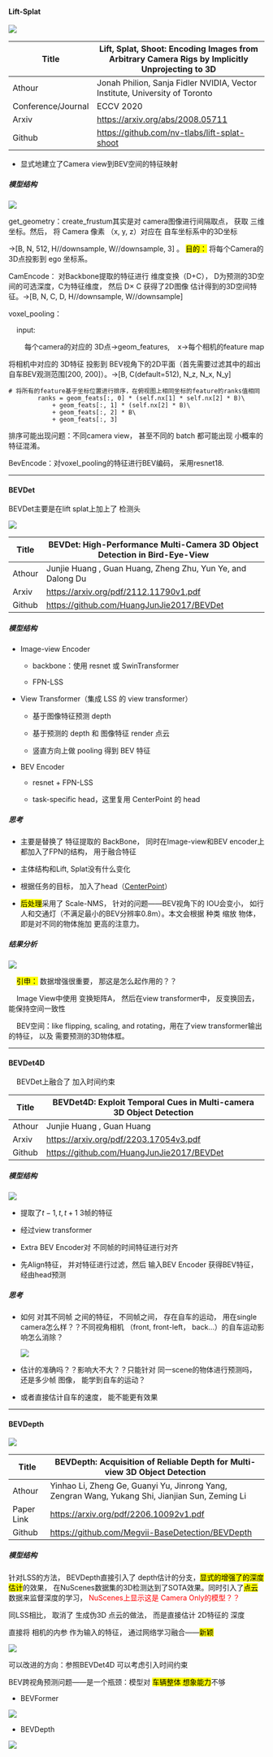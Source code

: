 #### Lift-Splat

![](/home/yihang/.config/marktext/images/2022-07-27-09-57-23-2022-07-27%2009-56-57%20的屏幕截图.png)

| Title              | Lift, Splat, Shoot: Encoding Images from Arbitrary Camera Rigs by Implicitly Unprojecting to 3D |
| ------------------ | ----------------------------------------------------------------------------------------------- |
| Athour             | Jonah Philion, Sanja Fidler NVIDIA, Vector Institute, University of Toronto                     |
| Conference/Journal | ECCV 2020                                                                                       |
| Arxiv              | https://arxiv.org/abs/2008.05711                                                                |
| Github             | https://github.com/nv-tlabs/lift-splat-shoot                                                    |

- 显式地建立了Camera view到BEV空间的特征映射

##### 模型结构

![](/home/yihang/.config/marktext/images/2022-07-27-10-09-42-2022-07-27%2010-09-20%20的屏幕截图.png)

get_geometry：create_frustum其实是对 camera图像进行间隔取点， 获取 三维坐标。然后， 将 Camera 像素 （x, y, z）对应在 自车坐标系中的3D坐标

->[B, N, 512, H//downsample, W//downsample, 3] 。 <mark>目的：</mark> 将每个Camera的3D点投影到 ego 坐标系。

CamEncode： 对Backbone提取的特征进行 维度变换（D+C）， D为预测的3D空间的可选深度，C为特征维度， 然后 D$\times$ C 获得了2D图像 估计得到的3D空间特征。->[B, N, C, D, H//downsample, W//downsample]

voxel_pooling：

    input:  

        每个camera的对应的 3D点->geom_features,    x->每个相机的feature map

将相机中对应的 3D特征 投影到 BEV视角下的2D平面（首先需要过滤其中的超出自车BEV观测范围[200, 200]）。->[B, C(default=512), N_z, N_x, N_y]

```text
# 将所有的feature基于坐标位置进行排序，在俯视图上相同坐标的feature的ranks值相同
        ranks = geom_feats[:, 0] * (self.nx[1] * self.nx[2] * B)\
            + geom_feats[:, 1] * (self.nx[2] * B)\
            + geom_feats[:, 2] * B\
            + geom_feats[:, 3]
```

 排序可能出现问题：不同camera view， 甚至不同的 batch 都可能出现 小概率的特征混淆。

BevEncode：对voxel_pooling的特征进行BEV编码， 采用resnet18.

---

#### BEVDet

BEVDet主要是在lift splat上加上了 检测头

![](/home/yihang/.config/marktext/images/2022-07-27-13-06-27-2022-07-27%2013-06-11%20的屏幕截图.png)

| Title  | BEVDet: High-Performance Multi-Camera 3D Object Detection in Bird-Eye-View |
| ------ | -------------------------------------------------------------------------- |
| Athour | Junjie Huang , Guan Huang, Zheng Zhu, Yun Ye, and Dalong Du                |
| Arxiv  | https://arxiv.org/pdf/2112.11790v1.pdf                                     |
| Github | https://github.com/HuangJunJie2017/BEVDet                                  |

##### 模型结构

- Image-view Encoder
  
  - backbone：使用 resnet 或 SwinTransformer
  
  - FPN-LSS

- View Transformer（集成 LSS 的 view transformer）
  
  - 基于图像特征预测 depth
  
  - 基于预测的 depth 和 图像特征 render 点云
  
  - 竖直方向上做 pooling 得到 BEV 特征

- BEV Encoder
  
  - resnet + FPN-LSS
  
  - task-specific head，这里复用 CenterPoint 的 head

##### 思考

- 主要是替换了 特征提取的 BackBone， 同时在Image-view和BEV encoder上都加入了FPN的结构， 用于融合特征

- 主体结构和Lift, Splat没有什么变化

- 根据任务的目标， 加入了head（[CenterPoint](https://github.com/tianweiy/CenterPoint/blob/master/det3d/models/bbox_heads/center_head.py)）

- <mark>后处理</mark>采用了 Scale-NMS， 针对的问题——BEV视角下的 IOU会变小， 如行人和交通灯（不满足最小的BEV分辨率0.8m）。本文会根据 种类 缩放 物体， 即是对不同的物体施加 更高的注意力。

##### 结果分析

![](/home/yihang/.config/marktext/images/2022-07-27-13-33-33-2022-07-27%2013-33-02%20的屏幕截图.png)

    <mark>引申：</mark> 数据增强很重要， 那这是怎么起作用的？？

    Image View中使用 变换矩阵A， 然后在view transformer中， 反变换回去， 能保持空间一致性

    BEV空间：like flipping, scaling, and rotating，用在了view transformer输出的特征， 以及 需要预测的3D物体框。

---

#### BEVDet4D

    BEVDet上融合了 加入时间约束

| Title  | BEVDet4D: Exploit Temporal Cues in Multi-camera 3D Object Detection |
| ------ | ------------------------------------------------------------------- |
| Athour | Junjie Huang , Guan Huang                                           |
| Arxiv  | https://arxiv.org/pdf/2203.17054v3.pdf                              |
| Github | https://github.com/HuangJunJie2017/BEVDet                           |

##### 模型结构

![](/home/yihang/.config/marktext/images/2022-07-27-13-35-52-2022-07-27%2013-35-42%20的屏幕截图.png)

- 提取了$t-1, t, t+1$ 3帧的特征

- 经过view transformer

- Extra BEV Encoder对 不同帧的时间特征进行对齐

- 先Align特征， 并对特征进行过滤，然后 输入BEV Encoder 获得BEV特征， 经由head预测

##### 思考

- 如何 对其不同帧 之间的特征， 不同帧之间， 存在自车的运动， 用在single camera怎么样？？不同视角相机 （front, front-left， back...）的自车运动影响怎么消除？
  
  ![](/home/yihang/.config/marktext/images/2022-07-27-14-37-29-2022-07-27%2014-36-57%20的屏幕截图.png)

- 估计的准确吗？？影响大不大？？只能针对 同一scene的物体进行预测吗， 还是多少帧 图像， 能学到自车的运动？

- 或者直接估计自车的速度， 能不能更有效果

---

#### BEVDepth

![](/home/yihang/.config/marktext/images/2022-07-28-18-10-09-2022-07-28%2018-09-56%20的屏幕截图.png)

| Title      | BEVDepth: Acquisition of Reliable Depth for Multi-view 3D Object Detection                      |
| ---------- | ----------------------------------------------------------------------------------------------- |
| Athour     | Yinhao Li, Zheng Ge, Guanyi Yu, Jinrong Yang, Zengran Wang, Yukang Shi, Jianjian Sun, Zeming Li |
| Paper Link | https://arxiv.org/pdf/2206.10092v1.pdf                                                          |
| Github     | https://github.com/Megvii-BaseDetection/BEVDepth                                                |

##### 模型结构

针对LSS的方法， BEVDepth直接引入了 depth估计的分支，<mark>显式的增强了的深度估计</mark>的效果， 在NuScenes数据集的3D检测达到了SOTA效果。同时引入了<mark>点云</mark> 数据来监督深度的学习， <font color=red>NuScenes上显示这是 Camera Only的模型？？</font>

同LSS相比， 取消了 生成伪3D 点云的做法， 而是直接估计 2D特征的 深度

直接将 相机的内参 作为输入的特征， 通过网络学习融合——<mark>新颖</mark>

![](/home/yihang/.config/marktext/images/2022-07-29-09-45-31-2022-07-29%2009-45-15%20的屏幕截图.png)

可以改进的方向：参照BEVDet4D 可以考虑引入时间约束

BEV跨视角预测问题——是一个瓶颈：模型对 <mark>车辆整体 想象能力</mark>不够

- BEVFormer

![](/home/yihang/.config/marktext/images/2022-07-29-14-49-57-2022-07-29%2014-49-45%20的屏幕截图.png)

- BEVDepth

![](/home/yihang/.config/marktext/images/2022-07-29-14-46-08-2022-07-29%2014-45-41%20的屏幕截图.png)
